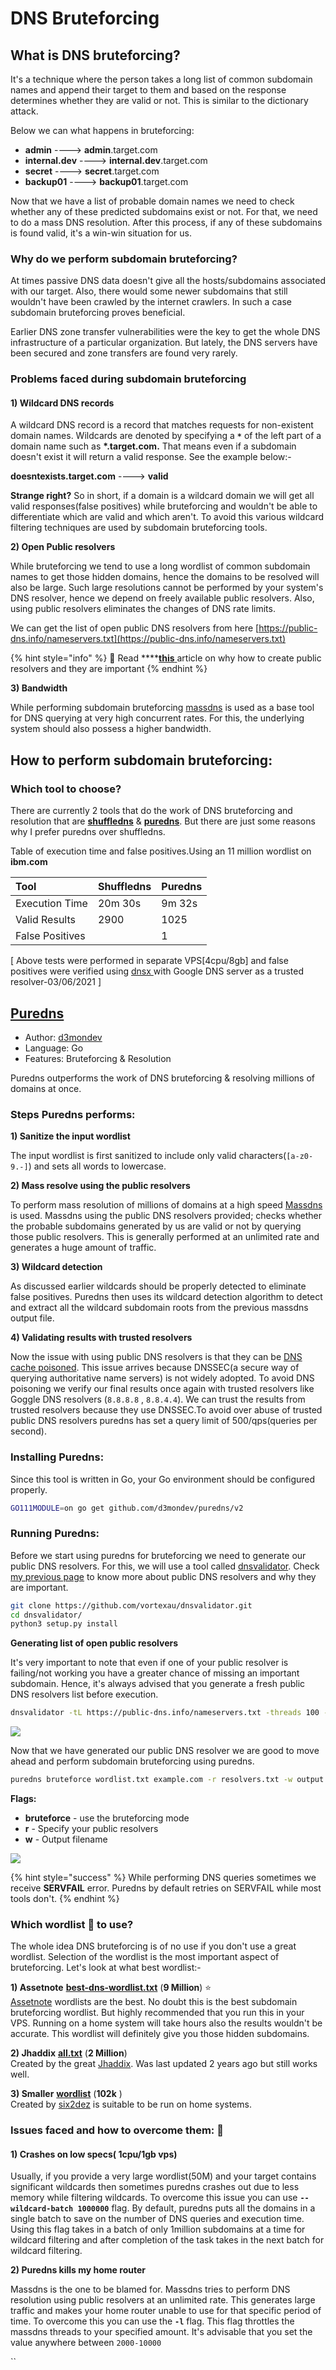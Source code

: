 # DNS Bruteforcing

## What is DNS bruteforcing?

It's a technique where the person takes a long list of common subdomain names and append their target to them and based on the response determines whether they are valid or not. This is similar to the dictionary attack.

Below we can what happens in bruteforcing:

* **admin**            ----&gt;       **admin**.target.com
* **internal.dev**  ----&gt;       **internal.dev**.target.com
* **secret**            ----&gt;       **secret**.target.com
* **backup01**      ----&gt;       **backup01**.target.com

Now that we have a list of probable domain names we need to check whether any of these predicted subdomains exist or not. For that, we need to do a mass DNS resolution. After this process, if any of these subdomains is found valid, it's a win-win situation for us.

### Why do we perform subdomain bruteforcing?

At times passive DNS data doesn't give all the hosts/subdomains associated with our target. Also, there would some newer subdomains that still wouldn't have been crawled by the internet crawlers. In such a case subdomain bruteforcing proves beneficial.

Earlier DNS zone transfer vulnerabilities were the key to get the whole DNS infrastructure of a particular organization. But lately, the DNS servers have been secured and zone transfers are found very rarely.

### Problems faced during subdomain bruteforcing

####  1\) Wildcard DNS records

A wildcard DNS record is a record that matches requests for non-existent domain names. Wildcards are denoted by specifying a **`*`** of the left part of a domain name such as **\*.target.com.** That means even if a subdomain doesn't exist it will return a valid response. See the example below:-

**doesntexists.target.com**    ----&gt;   **valid** 

**Strange right?** So in short, if a domain is a wildcard domain we will get all valid responses\(false positives\) while bruteforcing and wouldn't be able to differentiate which are valid and which aren't. To avoid this various wildcard filtering techniques are used by subdomain bruteforcing tools.

**2\) Open Public resolvers**

While bruteforcing we tend to use a long wordlist of common subdomain names to get those hidden domains, hence the domains to be resolved will also be large. Such large resolutions cannot be performed by your system's DNS resolver, hence we depend on freely available public resolvers. Also, using public resolvers eliminates the changes of DNS rate limits.

We can get the list of open public DNS resolvers from here [https://public-dns.info/nameservers.txt](https://public-dns.info/nameservers.txt)

{% hint style="info" %}
📖 Read ****[**this** ](https://app.gitbook.com/@sidxparab/s/subdomain-enumeration-guide/introduction/prequisites#2-100-accurate-public-dns-resolvers)article on why how to create public resolvers and they are important
{% endhint %}

**3\) Bandwidth**

While performing subdomain bruteforcing [massdns](https://github.com/blechschmidt/massdns) is used as a base tool for DNS querying at very high concurrent rates. For this, the underlying system should also possess a higher bandwidth. 

## How to perform subdomain bruteforcing:

### Which tool to choose?

There are currently 2 tools that do the work of DNS bruteforcing and resolution that are [**shuffledns**](https://github.com/projectdiscovery/shuffledns) & [**puredns**](https://github.com/d3mondev/puredns). But there are just some reasons why I prefer puredns over shuffledns.

Table of execution time and false positives.Using an 11 million wordlist on **ibm.com**

| Tool | Shuffledns | Puredns |
| :--- | :--- | :--- |
| Execution Time | 20m 30s | 9m 32s |
| Valid Results | 2900 | 1025 |
| False Positives |  | 1 |

\[ Above tests were performed in separate VPS\[4cpu/8gb\] and false positives were verified using [dnsx ](https://github.com/projectdiscovery/dnsx)with Google DNS server as a trusted resolver-03/06/2021 \]



## [Puredns](https://github.com/d3mondev/puredns)

* Author: [d3mondev](https://github.com/d3mondev)
* Language: Go
* Features: Bruteforcing & Resolution

Puredns outperforms the work of DNS bruteforcing & resolving millions of domains at once.

### Steps Puredns performs:

**1\) Sanitize the input wordlist**

The input wordlist is first sanitized to include only valid characters\(`[a-z0-9.-]`\) and sets all words to lowercase.

**2\) Mass resolve using the public resolvers**

To perform mass resolution of millions of domains at a high speed  [Massdns](https://github.com/blechschmidt/massdns) is used. Massdns using the public DNS resolvers provided; checks whether the probable subdomains generated by us are valid or not by querying those public resolvers. This is generally performed at an unlimited rate and generates a huge amount of traffic.

**3\) Wildcard detection**

As discussed earlier wildcards should be properly detected to eliminate false positives. Puredns then uses its wildcard detection algorithm to detect and extract all the wildcard subdomain roots from the previous massdns output file.

**4\) Validating results with trusted resolvers**

Now the issue with using public DNS resolvers is that they can be [DNS cache poisoned](https://www.cloudflare.com/en-in/learning/dns/dns-cache-poisoning/). This issue arrives because DNSSEC\(a secure way of querying authoritative name servers\) is not widely adopted. To avoid DNS poisoning we verify our final results once again with trusted resolvers like Goggle DNS resolvers \(`8.8.8.8` , `8.8.4.4`\). We can trust the results from trusted resolvers because they use DNSSEC.To avoid over abuse of trusted public DNS resolvers puredns has set a query limit of 500/qps\(queries per second\).

### Installing Puredns:

Since this tool is written in Go, your Go environment should be configured properly.

```bash
GO111MODULE=on go get github.com/d3mondev/puredns/v2
```

### Running Puredns:

Before we start using puredns for bruteforcing we need to generate our public DNS resolvers. For this, we will use a tool called [dnsvalidator](https://github.com/vortexau/dnsvalidator). Check [my previous page](https://app.gitbook.com/@sidxparab/s/subdomain-enumeration-guide/introduction/prequisites#2-100-accurate-public-dns-resolvers) to know more about public DNS resolvers and why they are important.

```bash
git clone https://github.com/vortexau/dnsvalidator.git
cd dnsvalidator/
python3 setup.py install
```

**Generating list of open public resolvers**

 It's very important to note that even if one of your public resolver is failing/not working you have a greater chance of missing an important subdomain. Hence, it's always advised that you generate a fresh public DNS resolvers list before execution.

```bash
dnsvalidator -tL https://public-dns.info/nameservers.txt -threads 100 -o resolvers.txt
```

![](../.gitbook/assets/dnsvalidator1.png)

Now that we have generated our public DNS resolver we are good to move ahead and perform subdomain bruteforcing using puredns.

```bash
puredns bruteforce wordlist.txt example.com -r resolvers.txt -w output.txt
```

**Flags:**

* **bruteforce** - use the bruteforcing mode
* **r** - Specify your public resolvers
* **w** - Output filename

![](../.gitbook/assets/purednsb.png)

{% hint style="success" %}
While performing DNS queries sometimes we receive **SERVFAIL** error. Puredns by default retries on SERVFAIL while most tools don't.
{% endhint %}

### Which wordlist 📄 to use?

The whole idea DNS bruteforcing is of no use if you don't use a great wordlist. Selection of the wordlist is the most important aspect of bruteforcing. Let's look at what best wordlist:-  
  
**1\) Assetnote** [**best-dns-wordlist.txt**](https://wordlists-cdn.assetnote.io/data/manual/best-dns-wordlist.txt) \(**9 Million**\) ⭐  
[Assetnote](https://wordlists.assetnote.io/) wordlists are the best. No doubt this is the best subdomain bruteforcing wordlist. But highly recommended that you run this in your VPS. Running on a home system will take hours also the results wouldn't be accurate. This wordlist will definitely give you those hidden subdomains.

**2\) Jhaddix** [**all.txt**](https://gist.github.com/jhaddix/f64c97d0863a78454e44c2f7119c2a6a) \(**2 Million**\)  
Created by the great [Jhaddix](https://twitter.com/Jhaddix). Was last updated 2 years ago but still works well.

**3\) Smaller** [**wordlist**](https://gist.github.com/six2dez/a307a04a222fab5a57466c51e1569acf/raw) \(**102k** \)  
Created by [six2dez](https://github.com/six2dez) is suitable to be run on home systems.  


### Issues faced and how to overcome them: 👊 

#### 1\) Crashes on low specs\( 1cpu/1gb vps\)

Usually, if you provide a very large wordlist\(50M\) and your target contains significant wildcards then sometimes puredns crashes out due to less memory while filtering wildcards. To overcome this issue you can use **`--wildcard-batch 1000000`** flag. By default, puredns puts all the domains in a single batch to save on the number of DNS queries and execution time. Using this flag takes in a batch of only 1million subdomains at a time for wildcard filtering and after completion of the task takes in the next batch for wildcard filtering.

**2\) Puredns kills my home router** 

Massdns is the one to be blamed for. Massdns tries to perform DNS resolution using public resolvers at an unlimited rate. This generates large traffic and makes your home router unable to use for that specific period of time. To overcome this you can use the **`-l`** flag. This flag throttles the massdns threads to your specified amount. It's advisable that you set the value anywhere between `2000-10000`

\`\`





